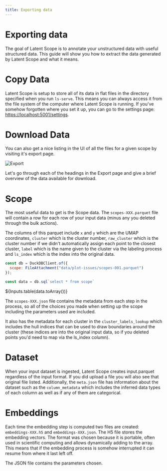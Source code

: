```yaml
---
title: Exporting data
---
```



# Exporting data

The goal of Latent Scope is to annotate your unstructured data with useful structured data. 
This guide will show you how to extract the data generated by Latent Scope and what it means.


# Copy Data
Latent Scope is setup to store all of its data in flat files in the directory specified when you run `ls-serve`.
This means you can always access it from the file system of the computer where Latent Scope is running. 
If you've somehow forgotten where you set it up, you can go to the settings page: [https://localhost:5001/settings](https://localhost:5001/settings).

# Download Data
You can also get a nice listing in the UI of all the files for a given scope by visiting it's export page. 

<img src="/assets/export/export.png" alt="Export" class="pageshot">

Let's go through each of the headings in the Export page and give a brief overview of the data available for download.

# Scope
The most useful data to get is the Scope data. The `scopes-XXX.parquet` file will contain a row for each row of your input data (minus any you deleted through the bulk actions). 

The columns of this parquet include `x` and `y` which are the UMAP coordinates, `cluster` which is the cluster number, `raw_cluster` which is the cluster number if we didn't automatically assign each point to the closest cluster, `label` which is the name given to the cluster via the labeling process and `ls_index` which is the index into the original data.

```js
const db = DuckDBClient.of({
  scope: FileAttachment("data/plot-issues/scopes-001.parquet")
});
```
```js
const data = db.sql`select * from scope`
```

${Inputs.table(data.toArray())}

The `scopes-XXX.json` file contains the metadata from each step in the process, so all of the choices you made when setting up the scope including the parameters used are included. 

It also has the metadata for each cluster in the `cluster_labels_lookup` which includes the hull indices that can be used to draw boundaries around the cluster (these indices are into the original input data, so if you deleted points you'd need to map via the ls_index column).

# Dataset

When your input dataset is ingested, Latent Scope creates input.parquet regardless of the input format. If you did upload a file you will also see that original file listed. Additionally, the `meta.json` file has information about the dataset such as the `column_metadata` which includes the inferred data types of each column as well as if any of them are categorical.

# Embeddings

Each time the embedding step is computed two files are created: `embeddings-XXX.h5` and `embeddings-XXX.json`. The H5 file stores the embedding vectors. The format was chosen because it is portable, often used in scientific computing and allows dynamically adding to the array. This means that if the embedding process is somehow interrupted it can resume from where it last left off.

The JSON file contains the parameters chosen.

